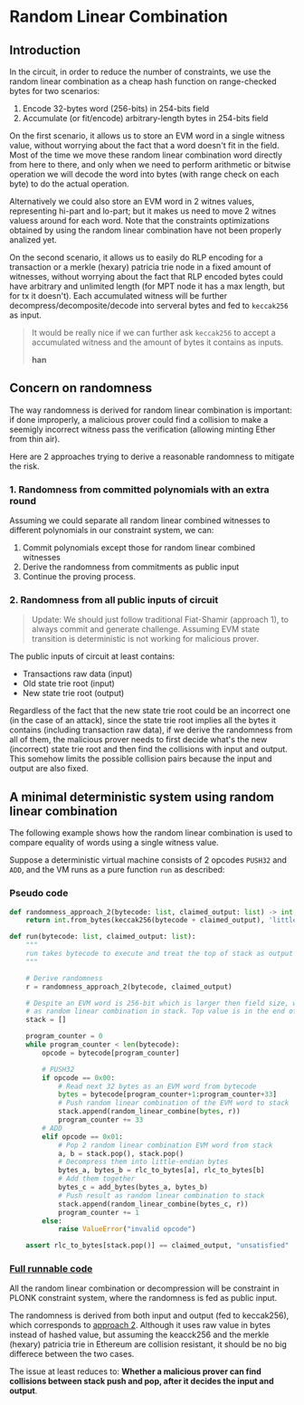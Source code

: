 # Random Linear Combination

<!-- toc -->

## Introduction

In the circuit, in order to reduce the number of constraints, we use the random linear combination as a cheap hash function on range-checked bytes for two scenarios:

1. Encode 32-bytes word (256-bits) in 254-bits field
2. Accumulate (or fit/encode) arbitrary-length bytes in 254-bits field

On the first scenario, it allows us to store an EVM word in a single witness value, without worrying about the fact that a word doesn't fit in the field. Most of the time we move these random linear combination word directly from here to there, and only when we need to perform arithmetic or bitwise operation we will decode the word into bytes (with range check on each byte) to do the actual operation.

Alternatively we could also store an EVM word in 2 witnes values, representing hi-part and lo-part; but it makes us need to move 2 witnes valuess around for each word. Note that the constraints optimizations obtained by using the random linear combination have not been properly analized yet. 

On the second scenario, it allows us to easily do RLP encoding for a transaction or a merkle (hexary) patricia trie node in a fixed amount of witnesses, without worrying about the fact that RLP encoded bytes could have arbitrary and unlimited length (for MPT node it has a max length, but for tx it doesn't). Each accumulated witness will be further decompress/decomposite/decode into serveral bytes and fed to `keccak256` as input.

> It would be really nice if we can further ask `keccak256` to accept a accumulated witness and the amount of bytes it contains as inputs.
>
> **han**

## Concern on randomness

The way randomness is derived for random linear combination is important: if done improperly, a malicious prover could find a collision to make a seemigly incorrect witness pass the verification (allowing minting Ether from thin air).

Here are 2 approaches trying to derive a reasonable randomness to mitigate the risk.

### 1. Randomness from committed polynomials with an extra round

Assuming we could separate all random linear combined witnesses to different polynomials in our constraint system, we can:
1. Commit polynomials except those for random linear combined witnesses
2. Derive the randomness from commitments as public input
3. Continue the proving process.

### 2. Randomness from all public inputs of circuit

> Update: We should just follow traditional Fiat-Shamir (approach 1), to always commit and generate challenge. Assuming EVM state transition is deterministic is not working for malicious prover.

The public inputs of circuit at least contains:

- Transactions raw data (input)
- Old state trie root (input)
- New state trie root (output)

Regardless of the fact that the new state trie root could be an incorrect one (in the case of an attack), since the state trie root implies all the bytes it contains (including transaction raw data), if we derive the randomness from all of them, the malicious prover needs to first decide what's the new (incorrect) state trie root and then find the collisions with input and output.  This somehow limits the possible collision pairs because the input and output are also fixed.

## A minimal deterministic system using random linear combination

The following example shows how the random linear combination is used to compare equality of words using a single witness value.

Suppose a deterministic virtual machine consists of 2 opcodes `PUSH32` and `ADD`, and the VM runs as a pure function `run` as described:

### Pseudo code

```python
def randomness_approach_2(bytecode: list, claimed_output: list) -> int:
    return int.from_bytes(keccak256(bytecode + claimed_output), 'little') % FP

def run(bytecode: list, claimed_output: list):
    """
    run takes bytecode to execute and treat the top of stack as output in the end.
    """

    # Derive randomness
    r = randomness_approach_2(bytecode, claimed_output)

    # Despite an EVM word is 256-bit which is larger then field size, we store it
    # as random linear combination in stack. Top value is in the end of the list.
    stack = []

    program_counter = 0
    while program_counter < len(bytecode):
        opcode = bytecode[program_counter]

        # PUSH32
        if opcode == 0x00:
            # Read next 32 bytes as an EVM word from bytecode
            bytes = bytecode[program_counter+1:program_counter+33]
            # Push random linear combination of the EVM word to stack
            stack.append(random_linear_combine(bytes, r))
            program_counter += 33
        # ADD
        elif opcode == 0x01:
            # Pop 2 random linear combination EVM word from stack
            a, b = stack.pop(), stack.pop()
            # Decompress them into little-endian bytes
            bytes_a, bytes_b = rlc_to_bytes[a], rlc_to_bytes[b]
            # Add them together
            bytes_c = add_bytes(bytes_a, bytes_b)
            # Push result as random linear combination to stack
            stack.append(random_linear_combine(bytes_c, r))
            program_counter += 1
        else:
            raise ValueError("invalid opcode")

    assert rlc_to_bytes[stack.pop()] == claimed_output, "unsatisfied"
```

### [Full runnable code](./random-linear-combinaion/full-runnable-code.md)

All the random linear combination or decompression will be constraint in PLONK constraint system, where the randomness is fed as public input.

The randomness is derived from both input and output (fed to keccak256), which corresponds to [approach 2](#2-Randomness-from-all-public-inputs-of-circuit). Although it uses raw value in bytes instead of hashed value, but assuming the keacck256 and the merkle (hexary) patricia trie in Ethereum are collision resistant, it should be no big differece between the two cases.

The issue at least reduces to: **Whether a malicious prover can find collisions between stack push and pop, after it decides the input and output**.

